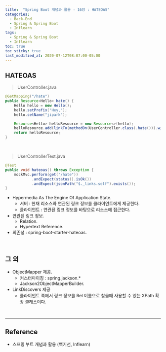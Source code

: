 ```yaml
---
title:  "Spring Boot 개념과 활용 - 16장 : HATEOAS"
categories:
  - Back-End
  - Spring & Spring Boot
  - Inflearn
tags:
  - Spring & Spring Boot
  - Inflearn
toc: true
toc_sticky: true
last_modified_at: 2020-07-12T08:07:00-05:00
---
```



## HATEOAS

> UserController.java

```java
@GetMapping("/hate")
public Resource<Hello> hate() {
    Hello hello = new Hello();
    hello.setPrefix("Hey,");
    hello.setName("jipark");

    Resource<Hello> helloResource = new Resource<>(hello);
    helloResource.add(linkTo(methodOn(UserController.class).hate())).withSelRel();
    return helloResource;
}
```

<br>

> UserControllerTest.java

```java
@Test
public void hateoas() throws Exception {
    mockMvc.perform(get("/hate"))
            .andExpect(status().isOk())
            .andExpect(jsonPath("$._links.self").exists());
}
```

* Hypermedia As The Engine Of Application State.
  * 서버 : 현재 리소스와 연관된 링크 정보를 클라이언트에게 제공한다.
  * 클라이언트 : 연관된 링크 정보를 바탕으로 리소스에 접근한다.
* 연관된 링크 정보.
  * Relation.
  * Hypertext Reference.
* 의존성 : spring-boot-starter-hateoas.

<br>

## 그 외

* ObjectMapper 제공.
  * 커스터마이징 : spring.jackson.*
  * Jackson2ObjectMapperBuilder.
* LinkDiscovers 제공
  * 클라이언트 쪽에서 링크 정보를 Rel 이름으로 찾을때 사용할 수 있는 XPath 확장 클래스이다.

<br>

---

## Reference

* 스프링 부트 개념과 활용 (백기선, Inflearn)
